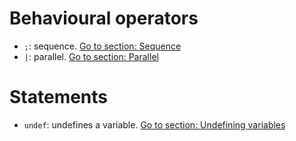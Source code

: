 # Behavioural operators
- `;`: sequence. [Go to section: Sequence](basics/composing_statements.md)
- `|`: parallel. [Go to section: Parallel](basics/composing_statements.md)

# Statements
- `undef`: undefines a variable. [Go to section: Undefining variables](basics/handling_simple_data.md)
